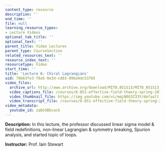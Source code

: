 ```yaml
---
content_type: resource
description: ''
end_time: ''
file: null
learning_resource_types:
- Lecture Videos
optional_tab_title: ''
optional_text: ''
parent_title: Video Lectures
parent_type: CourseSection
related_resources_text: ''
resource_index_text: ''
resourcetype: Video
start_time: ''
title: 'Lecture 6: Chiral Lagrangians'
uid: 70b63fe3-f8a5-0e3d-cd83-09ba9dc537b5
video_files:
  archive_url: http://www.archive.org/download/MIT8.851S13/MIT8_851S13_lec06_300k.mp4
  video_captions_file: /courses/8-851-effective-field-theory-spring-2013/1b828c7da49d597f81c3c64e739454d1_zqOoSBbcack.vtt
  video_thumbnail_file: https://img.youtube.com/vi/mqLN0G3Z33Y/default.jpg
  video_transcript_file: /courses/8-851-effective-field-theory-spring-2013/4b3a3e0b7f24cc12ff7108cdb637af36_zqOoSBbcack.pdf
video_metadata:
  youtube_id: zqOoSBbcack
---
```


**Description:** In this lecture, the professor discussed linear sigma model & field redefinitions, non-linear Lagrangian & symmetry breaking, Spurion analysis, and started topic of loops.

**Instructor:** Prof. Iain Stewart